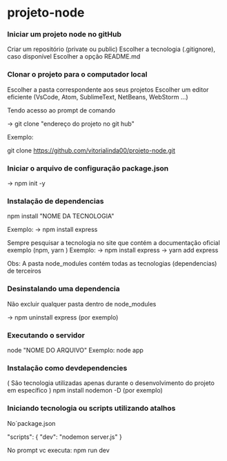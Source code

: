 # projeto-node

### Iniciar um projeto node no gitHub
Criar um repositório (private ou public) Escolher a tecnologia (.gitignore), caso disponível Escolher a opção README.md

### Clonar o projeto para o computador local

Escolher a pasta correspondente aos seus projetos Escolher um editor eficiente (VsCode, Atom, SublimeText, NetBeans, WebStorm ...)

Tendo acesso ao prompt de comando

-> git clone "endereço do projeto no git hub" 

Exemplo:

 git clone https://github.com/vitorialinda00/projeto-node.git
 

### Iniciar o arquivo de configuração package.json
-> npm init -y

### Instalação de dependencias
npm install "NOME DA TECNOLOGIA"

Exemplo: -> npm install express

Sempre pesquisar a tecnologia no site que contém a documentação oficial exemplo (npm, yarn ) Exemplo: -> npm install express -> yarn add express

Obs: A pasta node_modules contém todas as tecnologias (dependencias) de terceiros

### Desinstalando uma dependencia
Não excluir qualquer pasta dentro de node_modules

-> npm uninstall express (por exemplo)

### Executando o servidor
node "NOME DO ARQUIVO" Exemplo: node app

### Instalação como devdependencies
( São tecnologia utilizadas apenas durante o desenvolvimento do projeto em específico )
npm install nodemon -D   (por exemplo)

### Iniciando tecnologia ou scripts utilizando atalhos 
No´package.json

"scripts": {
  "dev": "nodemon server.js"
  }
  
  No prompt vc executa:
  npm run dev 
